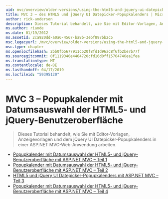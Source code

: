 ```yaml
---
uid: mvc/overview/older-versions/using-the-html5-and-jquery-ui-datepicker-popup-calendar-with-aspnet-mvc/index
title: MVC 3 – des HTML5 und jQuery UI Datepicker-Popupkalenders | Microsoft-Dokumentation
author: rick-anderson
description: Dieses Tutorial behandelt, wie Sie mit Editor-Vorlagen, Anzeigevorlagen und dem jQuery UI Datepicker-Popupkalenders in einer ASP.NET MVC-Web-Anwendung arbeiten.
ms.author: riande
ms.date: 01/19/2012
ms.assetid: 2ca920dd-a0a6-4567-ba8b-3ebf897bb2c5
msc.legacyurl: /mvc/overview/older-versions/using-the-html5-and-jquery-ui-datepicker-popup-calendar-with-aspnet-mvc
msc.type: chapter
ms.openlocfilehash: 2bb0fb5677911c520f8fd1d96ac8f6fb2be7b77f
ms.sourcegitcommit: 0f1119340e4464720cfd16d0ff15764746ea1fea
ms.translationtype: MT
ms.contentlocale: de-DE
ms.lasthandoff: 04/17/2019
ms.locfileid: "59395120"
---
```

# <a name="mvc-3---the-html5-and-jquery-ui-datepicker-popup-calendar"></a>MVC 3 – Popupkalender mit Datumsauswahl der HTML5- und jQuery-Benutzeroberfläche

> Dieses Tutorial behandelt, wie Sie mit Editor-Vorlagen, Anzeigevorlagen und dem jQuery UI Datepicker-Popupkalenders in einer ASP.NET MVC-Web-Anwendung arbeiten.


- [Popupkalender mit Datumsauswahl der HTML5- und jQuery-Benutzeroberfläche mit ASP.NET MVC – Teil 1](using-the-html5-and-jquery-ui-datepicker-popup-calendar-with-aspnet-mvc-part-1.md)
- [Popupkalender mit Datumsauswahl der HTML5- und jQuery-Benutzeroberfläche mit ASP.NET MVC – Teil 2](using-the-html5-and-jquery-ui-datepicker-popup-calendar-with-aspnet-mvc-part-2.md)
- [HTML5 und jQuery UI Datepicker-Popupkalenders mit ASP.NET MVC – Teil 3](using-the-html5-and-jquery-ui-datepicker-popup-calendar-with-aspnet-mvc-part-3.md)
- [Popupkalender mit Datumsauswahl der HTML5- und jQuery-Benutzeroberfläche mit ASP.NET MVC – Teil 4](using-the-html5-and-jquery-ui-datepicker-popup-calendar-with-aspnet-mvc-part-4.md)
